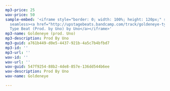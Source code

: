 ```yaml
---
mp3-price: 25
wav-price: 50
sample-embed: '<iframe style="border: 0; width: 100%; height: 120px;" src="https://bandcamp.com/EmbeddedPlayer/track=2360017918/size=large/bgcol=ffffff/linkcol=0687f5/tracklist=false/artwork=none/transparent=true/"
  seamless><a href="http://upstagebeats.bandcamp.com/track/goldeneye-type-beat-prod-by-uno">Goldeneye
  Type Beat (Prod. by Uno) by Uno</a></iframe>'
mp3-name: Goldeneye (prod. Uno)
mp3-description: Prod By Uno
mp3-guid: a761b449-d0e5-4437-921b-4a5c7b4bfbd7
mp3-id: ''
mp3-url: ''
wav-id: ''
wav-url: ''
wav-guid: 547f9254-88b2-4de8-857e-136dd544b6ee
wav-description: Prod By Uno
wav-name: Goldeneye

---
```

